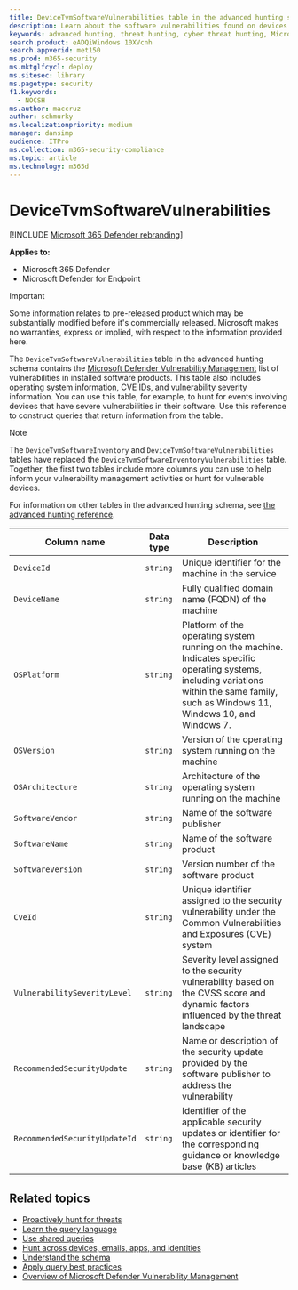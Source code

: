 ```yaml
---
title: DeviceTvmSoftwareVulnerabilities table in the advanced hunting schema
description: Learn about the software vulnerabilities found on devices and the list of available security updates that address each vulnerability in the DeviceTvmSoftwareVulnerabilities table of the advanced hunting schema.
keywords: advanced hunting, threat hunting, cyber threat hunting, Microsoft 365 Defender, microsoft 365, m365, search, query, telemetry, schema reference, kusto, table, column, data type, description, threat & vulnerability management, TVM, device management, software, inventory, vulnerabilities, CVE ID, OS DeviceTvmSoftwareInventoryVulnerabilities
search.product: eADQiWindows 10XVcnh
search.appverid: met150
ms.prod: m365-security
ms.mktglfcycl: deploy
ms.sitesec: library
ms.pagetype: security
f1.keywords: 
  - NOCSH
ms.author: maccruz
author: schmurky
ms.localizationpriority: medium
manager: dansimp
audience: ITPro
ms.collection: m365-security-compliance
ms.topic: article
ms.technology: m365d
---
```


# DeviceTvmSoftwareVulnerabilities

[!INCLUDE [Microsoft 365 Defender rebranding](../includes/microsoft-defender.md)]


**Applies to:**
- Microsoft 365 Defender
- Microsoft Defender for Endpoint

>[!IMPORTANT]
> Some information relates to pre-released product which may be substantially modified before it's commercially released. Microsoft makes no warranties, express or implied, with respect to the information provided here.

The `DeviceTvmSoftwareVulnerabilities` table in the advanced hunting schema contains the [Microsoft Defender Vulnerability Management](/windows/security/threat-protection/microsoft-defender-atp/next-gen-threat-and-vuln-mgt) list of vulnerabilities in installed software products. This table also includes operating system information, CVE IDs, and vulnerability severity information. You can use this table, for example, to hunt for events involving devices that have severe vulnerabilities in their software. Use this reference to construct queries that return information from the table.

>[!NOTE]
> The `DeviceTvmSoftwareInventory` and `DeviceTvmSoftwareVulnerabilities` tables have replaced the `DeviceTvmSoftwareInventoryVulnerabilities` table. Together, the first two tables include more columns you can use to help inform your vulnerability management activities or hunt for vulnerable devices.

For information on other tables in the advanced hunting schema, see [the advanced hunting reference](advanced-hunting-schema-tables.md).

| Column name | Data type | Description |
|-------------|-----------|-------------|
| `DeviceId` | `string` | Unique identifier for the machine in the service |
| `DeviceName` | `string` | Fully qualified domain name (FQDN) of the machine |
| `OSPlatform` | `string` | Platform of the operating system running on the machine. Indicates specific operating systems, including variations within the same family, such as Windows 11, Windows 10, and Windows 7. |
| `OSVersion` | `string` | Version of the operating system running on the machine |
| `OSArchitecture` | `string` | Architecture of the operating system running on the machine |
| `SoftwareVendor` | `string` | Name of the software publisher |
| `SoftwareName` | `string` | Name of the software product |
| `SoftwareVersion` | `string` | Version number of the software product |
| `CveId` | `string` | Unique identifier assigned to the security vulnerability under the Common Vulnerabilities and Exposures (CVE) system |
| `VulnerabilitySeverityLevel` | `string` | Severity level assigned to the security vulnerability based on the CVSS score and dynamic factors influenced by the threat landscape |
| `RecommendedSecurityUpdate` | `string` | Name or description of the security update provided by the software publisher to address the vulnerability |
| `RecommendedSecurityUpdateId` | `string` | Identifier of the applicable security updates or identifier for the corresponding guidance or knowledge base (KB) articles |



## Related topics

- [Proactively hunt for threats](advanced-hunting-overview.md)
- [Learn the query language](advanced-hunting-query-language.md)
- [Use shared queries](advanced-hunting-shared-queries.md)
- [Hunt across devices, emails, apps, and identities](advanced-hunting-query-emails-devices.md)
- [Understand the schema](advanced-hunting-schema-tables.md)
- [Apply query best practices](advanced-hunting-best-practices.md)
- [Overview of Microsoft Defender Vulnerability Management](/windows/security/threat-protection/microsoft-defender-atp/next-gen-threat-and-vuln-mgt)